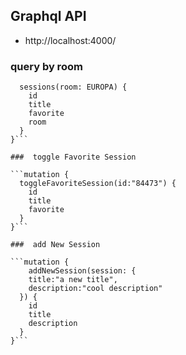 ## Graphql API 

- http://localhost:4000/

###  query by room

```query {
  sessions(room: EUROPA) {
    id
    title
    favorite
    room
  }
}```

###  toggle Favorite Session

```mutation {
  toggleFavoriteSession(id:"84473") {
    id
    title
    favorite
  }
}```

###  add New Session

```mutation {
	addNewSession(session: {
    title:"a new title",
    description:"cool description"
  }) {
    id
    title
    description
  }
}```


